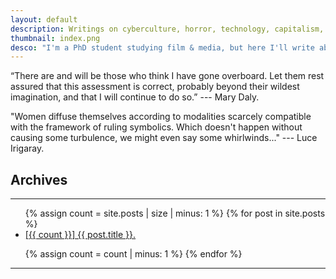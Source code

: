 ```yaml
---
layout: default
description: Writings on cyberculture, horror, technology, capitalism, gender, and whatever else comes to mind.
thumbnail: index.png
desco: "I'm a PhD student studying film & media, but here I'll write about more: anarchism, capitalism, cybernetics, gender, programming, philosophy, and whatever else comes to mind."
---
```



“There are and will be those who think I have gone overboard. Let them rest assured that this assessment is correct, probably beyond their wildest imagination, and that I will continue to do so.” --- Mary Daly.

"Women diffuse themselves according to modalities scarcely compatible with the framework of ruling symbolics. Which doesn't happen without causing some turbulence, we might even say some whirlwinds..." --- Luce Irigaray.

## Archives
<hr class="separator">
<ul class="post-list">
{% assign count = site.posts | size | minus: 1 %}
{% for post in site.posts %}
<li><a href="{{ site.url }}{{ site.baseurl }}{{ post.url }}">[{{ count }}] {{ post.title }}.</a><!-- <div class="post-meta">{{ post.date | date: '%-d %B %Y' | downcase }}</div> --></li>

{% assign count = count | minus: 1 %}
{% endfor %}
</ul>
<hr class="separator">